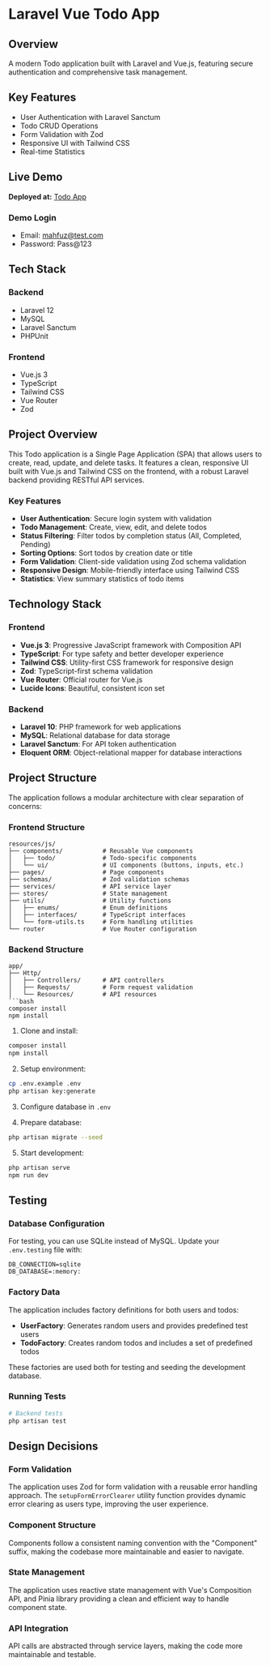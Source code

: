 # Laravel Vue Todo App

## Overview

A modern Todo application built with Laravel and Vue.js, featuring secure authentication and comprehensive task management.

## Key Features

-   User Authentication with Laravel Sanctum
-   Todo CRUD Operations
-   Form Validation with Zod
-   Responsive UI with Tailwind CSS
-   Real-time Statistics

## Live Demo

**Deployed at:** [Todo App](https://ghostwhite-partridge-578659.hostingersite.com)

### Demo Login

-   Email: mahfuz@test.com
-   Password: Pass@123

## Tech Stack

### Backend

-   Laravel 12
-   MySQL
-   Laravel Sanctum
-   PHPUnit

### Frontend

-   Vue.js 3
-   TypeScript
-   Tailwind CSS
-   Vue Router
-   Zod

## Project Overview

This Todo application is a Single Page Application (SPA) that allows users to create, read, update, and delete tasks. It features a clean, responsive UI built with Vue.js and Tailwind CSS on the frontend, with a robust Laravel backend providing RESTful API services.

### Key Features

-   **User Authentication**: Secure login system with validation
-   **Todo Management**: Create, view, edit, and delete todos
-   **Status Filtering**: Filter todos by completion status (All, Completed, Pending)
-   **Sorting Options**: Sort todos by creation date or title
-   **Form Validation**: Client-side validation using Zod schema validation
-   **Responsive Design**: Mobile-friendly interface using Tailwind CSS
-   **Statistics**: View summary statistics of todo items

## Technology Stack

### Frontend

-   **Vue.js 3**: Progressive JavaScript framework with Composition API
-   **TypeScript**: For type safety and better developer experience
-   **Tailwind CSS**: Utility-first CSS framework for responsive design
-   **Zod**: TypeScript-first schema validation
-   **Vue Router**: Official router for Vue.js
-   **Lucide Icons**: Beautiful, consistent icon set

### Backend

-   **Laravel 10**: PHP framework for web applications
-   **MySQL**: Relational database for data storage
-   **Laravel Sanctum**: For API token authentication
-   **Eloquent ORM**: Object-relational mapper for database interactions

## Project Structure

The application follows a modular architecture with clear separation of concerns:

### Frontend Structure

```
resources/js/
├── components/           # Reusable Vue components
│   ├── todo/             # Todo-specific components
│   └── ui/               # UI components (buttons, inputs, etc.)
├── pages/                # Page components
├── schemas/              # Zod validation schemas
├── services/             # API service layer
├── stores/               # State management
├── utils/                # Utility functions
│   ├── enums/            # Enum definitions
│   ├── interfaces/       # TypeScript interfaces
│   └── form-utils.ts     # Form handling utilities
└── router                # Vue Router configuration
```

### Backend Structure

````
app/
├── Http/
│   ├── Controllers/      # API controllers
│   ├── Requests/         # Form request validation
│   └── Resources/        # API resources
```bash
composer install
npm install
````

1. Clone and install:

```bash
composer install
npm install
```

2. Setup environment:

```bash
cp .env.example .env
php artisan key:generate
```

3. Configure database in `.env`

4. Prepare database:

```bash
php artisan migrate --seed
```

5. Start development:

```bash
php artisan serve
npm run dev
```

## Testing

### Database Configuration

For testing, you can use SQLite instead of MySQL. Update your `.env.testing` file with:

```env
DB_CONNECTION=sqlite
DB_DATABASE=:memory:
```

### Factory Data

The application includes factory definitions for both users and todos:

-   **UserFactory**: Generates random users and provides predefined test users
-   **TodoFactory**: Creates random todos and includes a set of predefined todos

These factories are used both for testing and seeding the development database.

### Running Tests

```bash
# Backend tests
php artisan test
```

## Design Decisions

### Form Validation

The application uses Zod for form validation with a reusable error handling approach. The `setupFormErrorClearer` utility function provides dynamic error clearing as users type, improving the user experience.

### Component Structure

Components follow a consistent naming convention with the "Component" suffix, making the codebase more maintainable and easier to navigate.

### State Management

The application uses reactive state management with Vue's Composition API, and Pinia library providing a clean and efficient way to handle component state.

### API Integration

API calls are abstracted through service layers, making the code more maintainable and testable.
